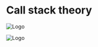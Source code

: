 
# Call stack theory



![Logo](https://i.ibb.co.com/QPPnp8V/callstack2.png)

![Logo](https://i.ibb.co.com/kx9YSw5/calltack.png)



